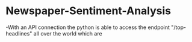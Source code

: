 # Newspaper-Sentiment-Analysis
-With an API connection the python is able to access the endpoint "/top-headlines" all over the world which are 

